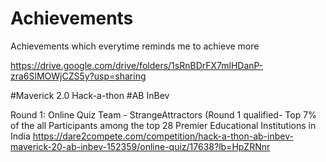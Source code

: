 # Achievements
Achievements which everytime reminds me to achieve more

https://drive.google.com/drive/folders/1sRnBDrFX7mlHDanP-zra6SlMOWjCZS5y?usp=sharing


#Maverick 2.0 Hack-a-thon
#AB InBev

Round 1: Online Quiz
Team - StrangeAttractors (Round 1 qualified- Top 7% of the all Participants among the top 28 Premier Educational Institutions in India
https://dare2compete.com/competition/hack-a-thon-ab-inbev-maverick-20-ab-inbev-152359/online-quiz/17638?lb=HpZRNnr
